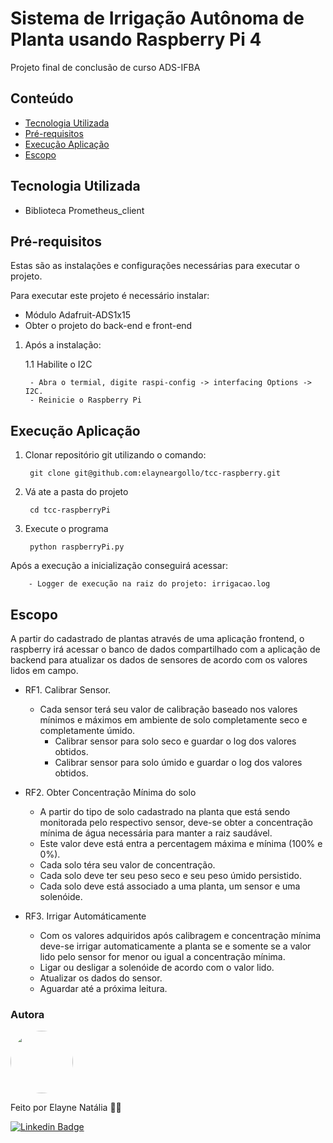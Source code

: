 # Sistema de Irrigação Autônoma de Planta usando Raspberry Pi 4 

Projeto final de conclusão de curso ADS-IFBA

## Conteúdo

- [Tecnologia Utilizada](#tecnologia)
- [Pré-requisitos](#pré-requisitos)
- [Execução Aplicação](#execução)
- [Escopo](#escopo)

## Tecnologia Utilizada

- Biblioteca Prometheus_client

## Pré-requisitos

Estas são as instalações e configurações necessárias para executar o projeto.

Para executar este projeto é necessário instalar:

- Módulo Adafruit-ADS1x15 
- Obter o projeto do back-end e front-end

1. Após a instalação: 

   1.1 Habilite o I2C

        - Abra o termial, digite raspi-config -> interfacing Options -> I2C.
        - Reinicie o Raspberry Pi

## Execução Aplicação

1. Clonar repositório git utilizando o comando:

        git clone git@github.com:elayneargollo/tcc-raspberry.git

2. Vá ate a pasta do projeto

        cd tcc-raspberryPi

3. Execute o programa

        python raspberryPi.py

Após a execução a inicialização conseguirá acessar:

        - Logger de execução na raiz do projeto: irrigacao.log

## Escopo

A partir do cadastrado de plantas através de uma aplicação frontend, o raspberry irá acessar o banco de dados compartilhado com a aplicação de backend para atualizar os dados de sensores de acordo com os valores lidos em campo.

- RF1. Calibrar Sensor.

    - Cada sensor terá seu valor de calibração baseado nos valores mínimos e máximos em ambiente de solo completamente seco e completamente úmido.
        - Calibrar sensor para solo seco e guardar o log dos valores obtidos.
        - Calibrar sensor para solo úmido e guardar o log dos valores obtidos.

- RF2. Obter Concentração Mínima do solo

    - A partir do tipo de solo cadastrado na planta que está sendo monitorada pelo respectivo sensor, deve-se obter a concentração mínima de água necessária para manter a raiz saudável.
    - Este valor deve está entra a percentagem máxima e mínima (100% e 0%).
    - Cada solo téra seu valor de concentração.
    - Cada solo deve ter seu peso seco e seu peso úmido persistido.
    - Cada solo deve está associado a uma planta, um sensor e uma solenóide.

- RF3. Irrigar Automáticamente

    - Com os valores adquiridos após calibragem e concentração mínima deve-se irrigar automaticamente a planta se e somente se a valor lido pelo sensor for menor ou igual a concentração mínima.
    - Ligar ou desligar a solenóide de acordo com o valor lido.
    - Atualizar os dados do sensor.
    - Aguardar até a próxima leitura.

### Autora

<img style="border-radius: 50%;" src="https://avatars.githubusercontent.com/u/48841005?s=40&v=4" width="100px;" alt=""/>
 
Feito por Elayne Natália 👋🏽 

[![Linkedin Badge](https://img.shields.io/badge/-Elayne-blue?style=flat-square&logo=Linkedin&logoColor=white&link=https://www.linkedin.com/in/elayne/)](https://www.linkedin.com/in/elayne-nat%C3%A1lia/) 

